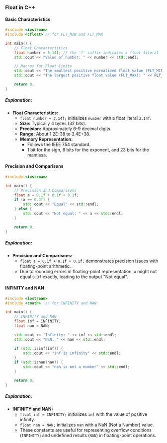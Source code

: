 ### Float in C++

#### Basic Characteristics

```cpp
#include <iostream>
#include <cfloat> // for FLT_MIN and FLT_MAX

int main() {
    // Float Characteristics
    float number = 3.14f; // the 'f' suffix indicates a float literal
    std::cout << "Value of number: " << number << std::endl;

    // Macros for Float Limits
    std::cout << "The smallest positive normalized float value (FLT_MIN): " << FLT_MIN << std::endl;
    std::cout << "The largest positive float value (FLT_MAX): " << FLT_MAX << std::endl;

    return 0;
}
```

##### Explanation:

- **Float Characteristics:**
  - `float number = 3.14f;` initializes `number` with a float literal `3.14f`.
  - **Size:** Typically 4 bytes (32 bits).
  - **Precision:** Approximately 6-9 decimal digits.
  - **Range:** About 1.2E-38 to 3.4E+38.
  - **Memory Representation:**
    - Follows the IEEE 754 standard.
    - 1 bit for the sign, 8 bits for the exponent, and 23 bits for the mantissa.

#### Precision and Comparisons

```cpp
#include <iostream>

int main() {
    // Precision and Comparisons
    float a = 0.1f + 0.1f + 0.1f;
    if (a == 0.3f) {
        std::cout << "Equal" << std::endl;
    } else {
        std::cout << "Not equal: " << a << std::endl;
    }

    return 0;
}
```

##### Explanation:

- **Precision and Comparisons:**
  - `float a = 0.1f + 0.1f + 0.1f;` demonstrates precision issues with floating-point arithmetic.
  - Due to rounding errors in floating-point representation, `a` might not equal `0.3f` exactly, leading to the output "Not equal".

#### INFINITY and NAN

```cpp
#include <iostream>
#include <cmath>  // for INFINITY and NAN

int main() {
    // INFINITY and NAN
    float inf = INFINITY;
    float nan = NAN;

    std::cout << "Infinity: " << inf << std::endl;
    std::cout << "NaN: " << nan << std::endl;

    if (std::isinf(inf)) {
        std::cout << "inf is infinity" << std::endl;
    }
    if (std::isnan(nan)) {
        std::cout << "nan is not a number" << std::endl;
    }

    return 0;
}
```

##### Explanation:

- **INFINITY and NAN:**
  - `float inf = INFINITY;` initializes `inf` with the value of positive infinity.
  - `float nan = NAN;` initializes `nan` with a NaN (Not a Number) value.
  - These constants are useful for representing overflow conditions (`INFINITY`) and undefined results (`NAN`) in floating-point operations.
